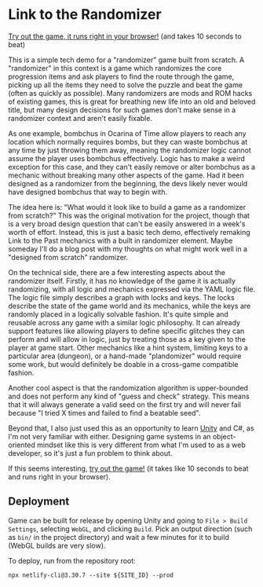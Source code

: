# Link to the Randomizer

[Try out the game, it runs right in your browser!](https://lttr.dwac.dev/game.html)
(and takes 10 seconds to beat)

This is a simple tech demo for a "randomizer" game built from scratch. A
"randomizer" in this context is a game which randomizes the core progression
items and ask players to find the route through the game, picking up all the
items they need to solve the puzzle and beat the game (often as quickly as
possible). Many randomizers are mods and ROM hacks of existing games, this is
great for breathing new life into an old and beloved title, but many design
decisions for such games don't make sense in a randomizer context and aren't
easily fixable.

As one example, bombchus in Ocarina of Time allow players to reach any location
which normally requires bombs, but they can waste bombchus at any time by just
throwing them away, meaning the randomizer logic cannot assume the player uses
bombchus effectively. Logic has to make a weird exception for this case, and
they can't easily remove or alter bombchus as a mechanic without breaking many
other aspects of the game. Had it been designed as a randomizer from the
beginning, the devs likely never would have designed bombchus that way to begin
with.

The idea here is: "What would it look like to build a game as a randomizer from
scratch?" This was the original motivation for the project, though that is a
very broad design question that can't be easily answered in a week's worth of
effort. Instead, this is just a basic tech demo, effectively remaking Link to
the Past mechanics with a built in randomizer element. Maybe someday I'll do a
blog post with my thoughts on what might work well in a "designed from scratch"
randomizer.

On the technical side, there are a few interesting aspects about the randomizer
itself. Firstly, it has no knowledge of the game it is actually randomizing,
with all logic and mechanics expressed via the YAML logic file. The logic file
simply describes a graph with locks and keys. The locks describe the state of
the game world and its mechanics, while the keys are randomly placed in a
logically solvable fashion. It's quite simple and reusable across any game with
a similar logic philosophy. It can already support features like allowing
players to define specific glitches they can perform and will allow in logic,
just by treating those as a key given to the player at game start. Other
mechanics like a hint system, limiting keys to a particular area (dungeon), or a
hand-made "plandomizer" would require some work, but would definitely be
doable in a cross-game compatible fashion.

Another cool aspect is that the randomization algorithm is upper-bounded and
does not perform any kind of "guess and check" strategy. This means that it will
always generate a valid seed on the first try and will never fail because "I
tried X times and failed to find a beatable seed".

Beyond that, I also just used this as an opportunity to learn
[Unity](https://unity.com/) and C#, as I'm not very familiar with either.
Designing game systems in an object-oriented mindset like this is very different
from what I'm used to as a web developer, so it's just a fun problem to think
about.

If this seems interesting, [try out the game!](https://lttr.dwac.dev/game.html)
(it takes like 10 seconds to beat and runs right in your browser).

## Deployment

Game can be built for release by opening Unity and going to
`File > Build Settings`, selecting `WebGL`, and clicking `Build`. Pick an output
direction (such as `bin/` in the project directory) and wait a few minutes for
it to build (WebGL builds are very slow).

To deploy, run from the repository root:

```shell
npx netlify-cli@3.30.7 --site ${SITE_ID} --prod
```
